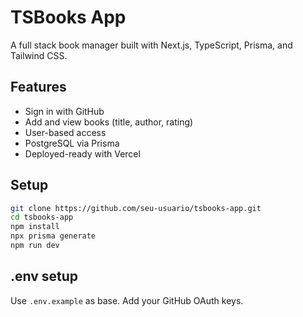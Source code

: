 # TSBooks App

A full stack book manager built with Next.js, TypeScript, Prisma, and Tailwind CSS.

## Features
- Sign in with GitHub
- Add and view books (title, author, rating)
- User-based access
- PostgreSQL via Prisma
- Deployed-ready with Vercel

## Setup
```bash
git clone https://github.com/seu-usuario/tsbooks-app.git
cd tsbooks-app
npm install
npx prisma generate
npm run dev
```

## .env setup
Use `.env.example` as base. Add your GitHub OAuth keys.
